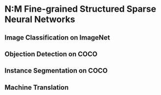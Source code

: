 # N:M Fine-grained Structured Sparse Neural Networks


## Image Classification on ImageNet 



## Objection Detection on COCO



## Instance Segmentation on COCO


## Machine Translation
